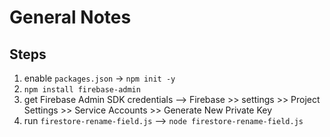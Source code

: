 # General Notes
## Steps
1. enable `packages.json` -> `npm init -y`
2. `npm install firebase-admin`
3. get Firebase Admin SDK credentials --> Firebase >> settings >> Project Settings >> Service Accounts >> Generate New Private Key
4. run `firestore-rename-field.js` --> `node firestore-rename-field.js`
